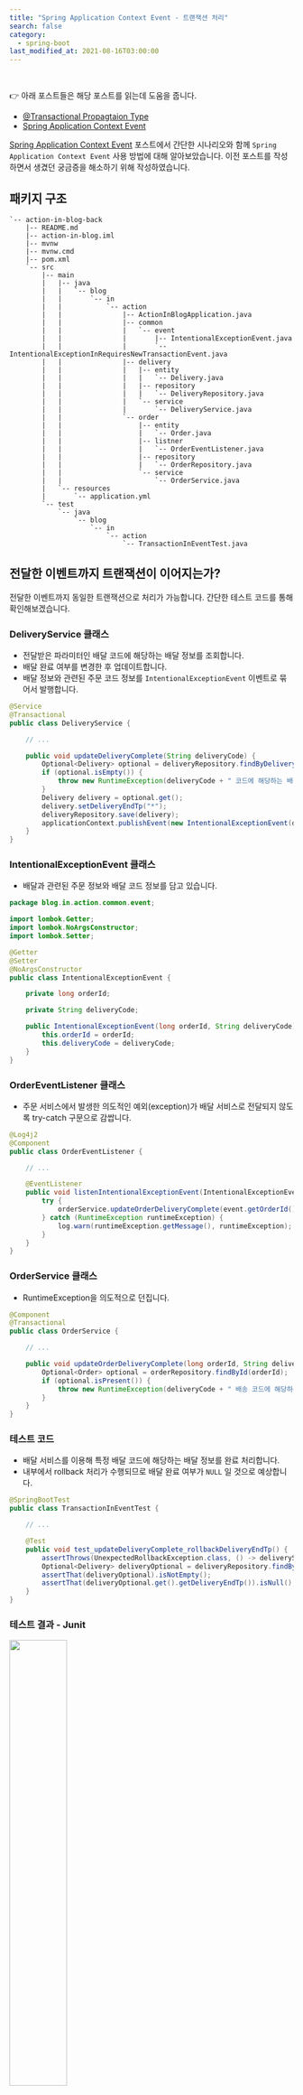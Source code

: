 ```yaml
---
title: "Spring Application Context Event - 트랜잭션 처리"
search: false
category:
  - spring-boot
last_modified_at: 2021-08-16T03:00:00
---
```


<br>

👉 아래 포스트들은 해당 포스트를 읽는데 도움을 줍니다.
- [@Transactional Propagtaion Type][transactional-propagation-type-link]
- [Spring Application Context Event][spring-application-context-event-link]

[Spring Application Context Event][spring-application-context-event-link] 포스트에서 간단한 시나리오와 함께 `Spring Application Context Event` 사용 방법에 대해 알아보았습니다. 
이전 포스트를 작성하면서 생겼던 궁금증을 해소하기 위해 작성하였습니다. 

## 패키지 구조

```
`-- action-in-blog-back
    |-- README.md
    |-- action-in-blog.iml
    |-- mvnw
    |-- mvnw.cmd
    |-- pom.xml
    `-- src
        |-- main
        |   |-- java
        |   |   `-- blog
        |   |       `-- in
        |   |           `-- action
        |   |               |-- ActionInBlogApplication.java
        |   |               |-- common
        |   |               |   `-- event
        |   |               |       |-- IntentionalExceptionEvent.java
        |   |               |       `-- IntentionalExceptionInRequiresNewTransactionEvent.java
        |   |               |-- delivery
        |   |               |   |-- entity
        |   |               |   |   `-- Delivery.java
        |   |               |   |-- repository
        |   |               |   |   `-- DeliveryRepository.java
        |   |               |   `-- service
        |   |               |       `-- DeliveryService.java
        |   |               `-- order
        |   |                   |-- entity
        |   |                   |   `-- Order.java
        |   |                   |-- listner
        |   |                   |   `-- OrderEventListener.java
        |   |                   |-- repository
        |   |                   |   `-- OrderRepository.java
        |   |                   `-- service
        |   |                       `-- OrderService.java
        |   `-- resources
        |       `-- application.yml
        `-- test
            `-- java
                `-- blog
                    `-- in
                        `-- action
                            `-- TransactionInEventTest.java
```

## 전달한 이벤트까지 트랜잭션이 이어지는가?
전달한 이벤트까지 동일한 트랜잭션으로 처리가 가능합니다. 
간단한 테스트 코드를 통해 확인해보겠습니다. 

### DeliveryService 클래스
- 전달받은 파라미터인 배달 코드에 해당하는 배달 정보를 조회합니다.
- 배달 완료 여부를 변경한 후 업데이트합니다.
- 배달 정보와 관련된 주문 코드 정보를 `IntentionalExceptionEvent` 이벤트로 묶어서 발행합니다.

```java
@Service
@Transactional
public class DeliveryService {

    // ...

    public void updateDeliveryComplete(String deliveryCode) {
        Optional<Delivery> optional = deliveryRepository.findByDeliveryCode(deliveryCode);
        if (optional.isEmpty()) {
            throw new RuntimeException(deliveryCode + " 코드에 해당하는 배송 정보가 없습니다.");
        }
        Delivery delivery = optional.get();
        delivery.setDeliveryEndTp("*");
        deliveryRepository.save(delivery);
        applicationContext.publishEvent(new IntentionalExceptionEvent(delivery.getOrder().getId(), deliveryCode));
    }
}
```

### IntentionalExceptionEvent 클래스
- 배달과 관련된 주문 정보와 배달 코드 정보를 담고 있습니다.

```java
package blog.in.action.common.event;

import lombok.Getter;
import lombok.NoArgsConstructor;
import lombok.Setter;

@Getter
@Setter
@NoArgsConstructor
public class IntentionalExceptionEvent {

    private long orderId;

    private String deliveryCode;

    public IntentionalExceptionEvent(long orderId, String deliveryCode) {
        this.orderId = orderId;
        this.deliveryCode = deliveryCode;
    }
}
```

### OrderEventListener 클래스
- 주문 서비스에서 발생한 의도적인 예외(exception)가 배달 서비스로 전달되지 않도록 try-catch 구문으로 감쌉니다.

```java
@Log4j2
@Component
public class OrderEventListener {

    // ...

    @EventListener
    public void listenIntentionalExceptionEvent(IntentionalExceptionEvent event) {
        try {
            orderService.updateOrderDeliveryComplete(event.getOrderId(), event.getDeliveryCode());
        } catch (RuntimeException runtimeException) {
            log.warn(runtimeException.getMessage(), runtimeException);
        }
    }
}
```

### OrderService 클래스
- RuntimeException을 의도적으로 던집니다.

```java
@Component
@Transactional
public class OrderService {

    // ...

    public void updateOrderDeliveryComplete(long orderId, String deliveryCode) {
        Optional<Order> optional = orderRepository.findById(orderId);
        if (optional.isPresent()) {
            throw new RuntimeException(deliveryCode + " 배송 코드에 해당하는 주문 정보가 존재합니다.");
        }
    }
}
```

### 테스트 코드
- 배달 서비스를 이용해 특정 배달 코드에 해당하는 배달 정보를 완료 처리합니다.
- 내부에서 rollback 처리가 수행되므로 배달 완료 여부가 `NULL` 일 것으로 예상합니다.

```java
@SpringBootTest
public class TransactionInEventTest {

    // ...

    @Test
    public void test_updateDeliveryComplete_rollbackDeliveryEndTp() {
        assertThrows(UnexpectedRollbackException.class, () -> deliveryService.updateDeliveryComplete(DELIVERY_CODE));
        Optional<Delivery> deliveryOptional = deliveryRepository.findByDeliveryCode(DELIVERY_CODE);
        assertThat(deliveryOptional).isNotEmpty();
        assertThat(deliveryOptional.get().getDeliveryEndTp()).isNull();
    }
}
```

### 테스트 결과 - Junit

<p align="left"><img src="/images/transaction-in-spring-application-context-event-1.JPG" width="45%"></p>

### 테스트 결과 - SQL

```sql
SELECT *
FROM tb_order o
INNER JOIN tb_delivery d ON o.id = d.order_id;
```

<p align="left"><img src="/images/transaction-in-spring-application-context-event-2.JPG" width="65%"></p>

#### UnexpectedRollbackException 발생 이유
이벤트 리스너(event listener)에서 주문 서비스의 예외를 try-catch 구문으로 묶었음에도 불구하고 테스트 코드에서 UnexpectedRollbackException 예외가 발생합니다. 
해당 이유는 다음과 같습니다. 
1. updateOrderDeliveryComplete 메소드까지 배달 서비스의 트랜잭션이 연결됩니다.
1. updateOrderDeliveryComplete 메소드에서 exception이 발생하면서 해당 트랜잭션에 대한 롤백(rollback)이 결정됩니다.
1. listenIntentionalExceptionEvent 메소드에서 try-catch 구문으로 묶어 주문 서비스에서 발생한 예외가 배달 서비스로 전파되지는 않습니다.
1. updateDeliveryComplete 메소드는 정상적인 트랜잭션 처리에 실패합니다.
    - 주문 서비스에서 발생한 예외에 의해 해당 트랜잭션의 롤백 처리가 예정되어 있기 때문입니다.
1. UnexpectedRollbackException 예외가 발생합니다.

## 전달한 이벤트를 별도의 다른 트랜잭션으로 처리가 가능한가?
전달한 이벤트를 별도의 트랜잭션으로 처리가 가능합니다. 
해당 주제도 간단한 테스트 코드를 통해 확인해보겠습니다. 

### DeliveryService 클래스
- 전달받은 파라미터인 배달 코드에 해당하는 배달 정보를 조회합니다.
- 배달 완료 여부를 변경한 후 업데이트합니다.
- 배달 정보와 관련된 주문 코드 정보를 `IntentionalExceptionInRequiresNewTransactionEvent` 이벤트로 묶어서 발행합니다.

```java
@Service
@Transactional
public class DeliveryService {

    // ...

    public void updateDeliveryCompleteInRequiresNewTransaction(String deliveryCode) {
        Optional<Delivery> optional = deliveryRepository.findByDeliveryCode(deliveryCode);
        if (optional.isEmpty()) {
            throw new RuntimeException(deliveryCode + " 코드에 해당하는 배송 정보가 없습니다.");
        }
        Delivery delivery = optional.get();
        delivery.setDeliveryEndTp("*");
        deliveryRepository.save(delivery);
        applicationContext.publishEvent(new IntentionalExceptionInRequiresNewTransactionEvent(delivery.getOrder().getId(), deliveryCode));
    }
}
```

### IntentionalExceptionInRequiresNewTransactionEvent 클래스
- 배달과 관련된 주문 정보와 배달 코드 정보를 담고 있습니다.

```java
package blog.in.action.common.event;

import lombok.Getter;
import lombok.NoArgsConstructor;
import lombok.Setter;

@Getter
@Setter
@NoArgsConstructor
public class IntentionalExceptionInRequiresNewTransactionEvent {

    private long orderId;

    private String deliveryCode;

    public IntentionalExceptionInRequiresNewTransactionEvent(long orderId, String deliveryCode) {
        this.orderId = orderId;
        this.deliveryCode = deliveryCode;
    }
}
```

### OrderEventListener 클래스
- 주문 서비스에서 발생한 의도적인 예외(exception)가 배달 서비스로 전달되지 않도록 try-catch 구문으로 감쌉니다.

```java
@Log4j2
@Component
public class OrderEventListener {

    // ...

    @EventListener
    public void listenIntentionalExceptionInRequiresNewEvent(IntentionalExceptionInRequiresNewTransactionEvent event) {
        try {
            orderService.updateOrderDeliveryCompleteInRequiresNewTransaction(event.getOrderId(), event.getDeliveryCode());
        } catch (RuntimeException runtimeException) {
            log.warn(runtimeException.getMessage(), runtimeException);
        }
    }
}
```

### OrderService 클래스
- 메소드 위에 @Transactional 애너테이션을 추가하여 전파(propagtion) 타입을 변경합니다.
    - `Propagation.REQUIRES_NEW` - 새로운 트랜잭션을 만듭니다. 진행 중인 트랜잭션이 있다면 이를 일시 중단합니다.
- RuntimeException을 의도적으로 던집니다.

```java
@Component
@Transactional
public class OrderService {

    // ...

    @Transactional(propagation = Propagation.REQUIRES_NEW)
    public void updateOrderDeliveryCompleteInRequiresNewTransaction(long orderId, String deliveryCode) {
        Optional<Order> optional = orderRepository.findById(orderId);
        if (optional.isPresent()) {
            throw new RuntimeException(deliveryCode + " 배송 코드에 해당하는 주문 정보가 존재합니다.");
        }
    }
}
```

### 테스트 코드
- 배달 서비스를 이용해 특정 배달 코드에 해당하는 배달 정보를 완료 처리합니다.
- 주문 서비스에서 별도 트랜잭션을 생성하여 예외(exception)를 던졌기 때문에 배달 정보는 롤백되지 않습니다.
- 배달 정보의 완료 여부가 `*` 표시되어 있을 것으로 예상합니다.

```java
@SpringBootTest
public class TransactionInEventTest {

    // ...

    @Test
    public void test_updateDeliveryComplete_doNotRollbackDeliveryEndTp() {
        deliveryService.updateDeliveryCompleteInRequiresNewTransaction(DELIVERY_CODE);
        Optional<Delivery> deliveryOptional = deliveryRepository.findByDeliveryCode(DELIVERY_CODE);
        assertThat(deliveryOptional).isNotEmpty();
        assertThat(deliveryOptional.get().getDeliveryEndTp()).isEqualTo("*");
    }
}
```

### 테스트 결과 - Junit

<p align="left"><img src="/images/transaction-in-spring-application-context-event-3.JPG" width="45%"></p>

### 테스트 결과 - SQL

```sql
SELECT *
FROM tb_order o
INNER JOIN tb_delivery d ON o.id = d.order_id;
```

<p align="left"><img src="/images/transaction-in-spring-application-context-event-4.JPG" width="65%"></p>

#### UnexpectedRollbackException 발생하지 않은 이유
동일 트랜잭션으로 묶어서 처리하는 것과 다르게 UnexpectedRollbackException 예외가 발생하지 않았습니다. 
해당 이유는 다음과 같습니다. 
1. updateOrderDeliveryCompleteInRequiresNewTransaction 메소드에서 신규 트랜잭션을 생성하여 배달 서비스의 트랜잭션을 잠시 중단합니다.
1. updateOrderDeliveryCompleteInRequiresNewTransaction 메소드에서 예외가 발생하여 신규 트랜잭션에 대한 롤백(rollback)이 결정됩니다.
1. listenIntentionalExceptionInRequiresNewEvent 메소드에서 try-catch 에 의해 주문 서비스에서 발생한 예외가 배달 서비스로 전파되지 않습니다.
1. 주문 서비스에서 발생한 예외는 새로 생성된 트랜잭션에만 영향을 미치기 때문에 updateDeliveryComplete 메소드는 정상적으로 처리됩니다.

## OPINION
이벤트 발생과 더불어 트랜잭션 처리까지 함께 정리해보는 시간이었습니다. 
관련된 포스트를 연달아 작성하다보니 벌써 새벽 4시가 되었습니다. 
자고 일어나서 비동기 이벤트 처리 방법에 대해서 정리해봐야겠습니다.

#### TEST CODE REPOSITORY
- <https://github.com/Junhyunny/blog-in-action>

#### REFERENCE
- <https://junhyunny.blogspot.com/2020/02/spring-applicationcontext-event.html>
- <https://junhyunny.github.io/spring-boot/jpa/junit/transactional-propagation-type/>
- <https://junhyunny.github.io/spring-boot/spring-application-context-event/>

[spring-application-context-event-link]: https://junhyunny.github.io/spring-boot/spring-application-context-event/
[transactional-propagation-type-link]: https://junhyunny.github.io/spring-boot/jpa/junit/transactional-propagation-type/